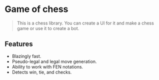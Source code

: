 # Game of chess

> This is a chess library. You can create a UI for it and make a chess game or use it to create a bot.

## Features

- Blazingly fast.
- Pseudo-legal and legal move generation.
- Ability to work with FEN notations.
- Detects win, tie, and checks.
